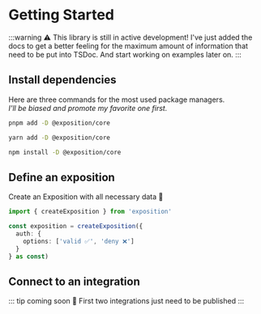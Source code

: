 # Getting Started

:::warning ⚠️ This library is still in active development! 
I've just added the docs to get a better feeling for the
maximum amount of information that need to be put into TSDoc.
And start working on examples later on.
:::

## Install dependencies

Here are three commands for the most used package managers.<br>
_I'll be biased and promote my favorite one first._

```sh
pnpm add -D @exposition/core
```

```sh
yarn add -D @exposition/core
```

```sh
npm install -D @exposition/core
```

## Define an exposition

Create an Exposition with all necessary data 🔮

```ts
import { createExposition } from 'exposition'

const exposition = createExposition({
  auth: {
    options: ['valid ✅', 'deny ❌']
  }
} as const)
```

## Connect to an integration

::: tip coming soon 🤞
First two integrations just need to be published
:::